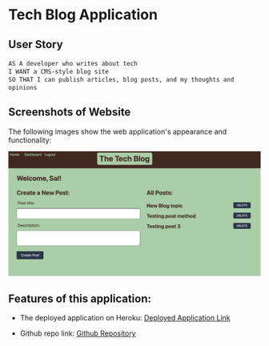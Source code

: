 # Tech Blog Application 

## User Story 

```
AS A developer who writes about tech
I WANT a CMS-style blog site
SO THAT I can publish articles, blog posts, and my thoughts and opinions 
```

## Screenshots of Website

The following images show the web application's appearance and functionality:

![Tech Blog Screenshot](tech-blog-app_screen.png)


## Features of this application:

* The deployed application on Heroku:
[Deployed Application Link](https://fierce-basin-15208.herokuapp.com)

* Github repo link:
[Github Repository](https://github.com/Jsalazar99/tech-blog-app)
